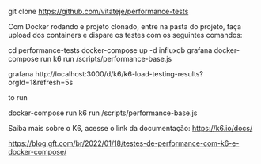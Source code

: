 git clone https://github.com/vitateje/performance-tests

Com Docker rodando e projeto clonado, entre na pasta do projeto, faça upload dos containers e dispare os testes com os seguintes comandos:

cd performance-tests
docker-compose up -d influxdb grafana
docker-compose run k6 run /scripts/performance-base.js

grafana http://localhost:3000/d/k6/k6-load-testing-results?orgId=1&refresh=5s 

to run

docker-compose run k6 run /scripts/performance-base.js

Saiba mais sobre o K6, acesse o link da documentação: https://k6.io/docs/

https://blog.gft.com/br/2022/01/18/testes-de-performance-com-k6-e-docker-compose/